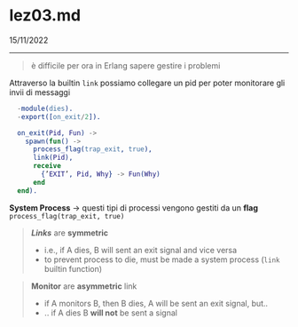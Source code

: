 # lez03.md

15/11/2022

---

> è difficile per ora in Erlang sapere gestire i problemi

Attraverso la builtin `link`  possiamo collegare un pid per poter monitorare gli invii di
messaggi

```erlang
  -module(dies).
  -export([on_exit/2]).

  on_exit(Pid, Fun) ->
    spawn(fun() ->
      process_flag(trap_exit, true),
      link(Pid),
      receive
        {’EXIT’, Pid, Why} -> Fun(Why)
      end
  end).
```

**System Process** &rarr; questi tipi di processi vengono gestiti da un **flag**
`process_flag(trap_exit, true)`

> ***Links*** are **symmetric**
> + i.e., if A dies, B will sent an exit signal and vice versa
> + to prevent process to die, must be made a system process (`link` builtin function)

> **Monitor** are **asymmetric** link
> + if A monitors B, then B dies, A will be sent an exit signal, but..
> + .. if A dies B **will not** be sent a signal
